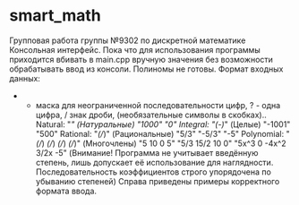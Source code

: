 # smart_math
Групповая работа группы №9302 по дискретной математике
Консольная интерфейс. Пока что для использования программы приходится вбивать в main.cpp вручную значения без возможности обрабатывать ввод из консоли. Полиномы не готовы. 
Формат входных данных:
* - маска для неограниченной последовательности цифр, ? - одна цифра, / знак дроби, (необязательные символы в скобках)..
Natural: "*" (Натуральные)  "1000" "0"
Integral: "(-)*" (Целые)    "-1001" "500"
Rational: "*(/*)" (Рациональные) "5/3" "-5/3" "-5" 
Polynomial: "*(/*) *(/*) *(/*) *(/*)" (Многочлены) "5 10 0 5" "5/3 15/2 10 0" "5x^3 0 -4x^2 3/2x -5" (Внимание! Программа не учитывает введённую степень, лишь допускает её использование для наглядности. Последовательность коэффициентов строго упорядочена по убыванию степеней)
Справа приведены примеры корректного формата ввода. 
